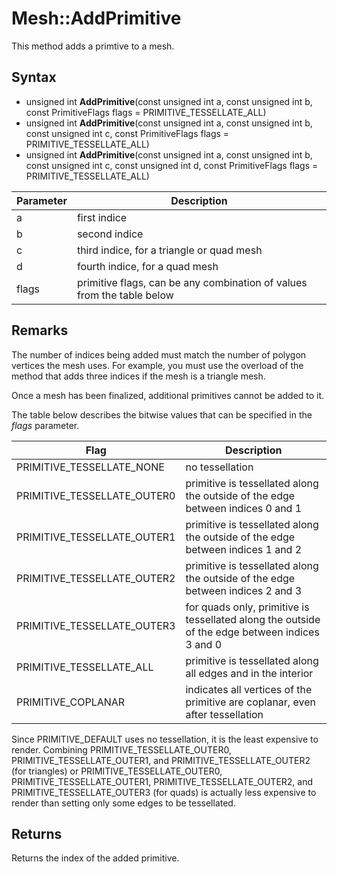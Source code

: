 # Mesh::AddPrimitive

This method adds a primtive to a mesh.

## Syntax

- unsigned int **AddPrimitive**(const unsigned int a, const unsigned int b, const PrimitiveFlags flags = PRIMITIVE_TESSELLATE_ALL)
- unsigned int **AddPrimitive**(const unsigned int a, const unsigned int b, const unsigned int c, const PrimitiveFlags flags = PRIMITIVE_TESSELLATE_ALL)
- unsigned int **AddPrimitive**(const unsigned int a, const unsigned int b, const unsigned int c, const unsigned int d, const PrimitiveFlags flags = PRIMITIVE_TESSELLATE_ALL)

| Parameter | Description |
|---|---|
| a | first indice |
| b | second indice |
| c | third indice, for a triangle or quad mesh |
| d | fourth indice, for a quad mesh |
| flags | primitive flags, can be any combination of values from the table below |

## Remarks

The number of indices being added must match the number of polygon vertices the mesh uses. For example, you must use the overload of the method that adds three indices if the mesh is a triangle mesh.

Once a mesh has been finalized, additional primitives cannot be added to it.

The table below describes the bitwise values that can be specified in the *flags* parameter.

| Flag | Description |
| --- | --- |
| PRIMITIVE_TESSELLATE_NONE | no tessellation |
| PRIMITIVE_TESSELLATE_OUTER0 | primitive is tessellated along the outside of the edge between indices 0 and 1 |
| PRIMITIVE_TESSELLATE_OUTER1 | primitive is tessellated along the outside of the edge between indices 1 and 2 |
| PRIMITIVE_TESSELLATE_OUTER2 | primitive is tessellated along the outside of the edge between indices 2 and 3 |
| PRIMITIVE_TESSELLATE_OUTER3 | for quads only, primitive is tessellated along the outside of the edge between indices 3 and 0 |
| PRIMITIVE_TESSELLATE_ALL | primitive is tessellated along all edges and in the interior |
| PRIMITIVE_COPLANAR | indicates all vertices of the primitive are coplanar, even after tessellation |

Since PRIMITIVE_DEFAULT uses no tessellation, it is the least expensive to render. Combining PRIMITIVE_TESSELLATE_OUTER0, PRIMITIVE_TESSELLATE_OUTER1, and PRIMITIVE_TESSELLATE_OUTER2 (for triangles) or PRIMITIVE_TESSELLATE_OUTER0, PRIMITIVE_TESSELLATE_OUTER1, PRIMITIVE_TESSELLATE_OUTER2, and PRIMITIVE_TESSELLATE_OUTER3 (for quads) is actually less expensive to render than setting only some edges to be tessellated.

## Returns

Returns the index of the added primitive.
